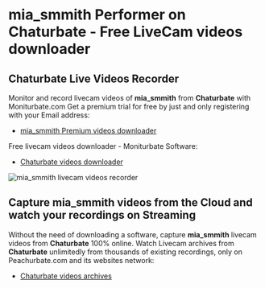 # mia_smmith Performer on Chaturbate - Free LiveCam videos downloader

## Chaturbate Live Videos Recorder

Monitor and record livecam videos of **mia_smmith** from **Chaturbate** with Moniturbate.com
Get a premium trial for free by just and only registering with your Email address:
* [mia_smmith Premium videos downloader](https://moniturbate.com/request-demo-licence-key.html)

Free livecam videos downloader - Moniturbate Software:
* [Chaturbate videos downloader](https://moniturbate.com/moniturbate-download-software.html)

![mia_smmith livecam videos recorder](https://peachurnet.com/templates/moniturbate-software.png)


## Capture mia_smmith videos from the Cloud and watch your recordings on Streaming

Without the need of downloading a software, capture **mia_smmith** livecam videos from **Chaturbate** 100% online.
Watch Livecam archives from **Chaturbate** unlimitedly from thousands of existing recordings, only on Peachurbate.com and its websites network:
* [Chaturbate videos archives](https://peachurnet.com/)